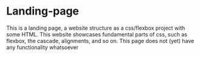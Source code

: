 # Landing-page
This is a landing page, a website structure as a css/flexbox project with some HTML. This website showcases fundamental parts of css, such as flexbox, the cascade, alignments, and so on. This page does not (yet) have any functionality whatsoever